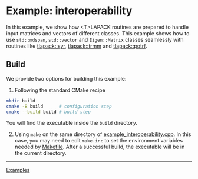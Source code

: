 # Example: interoperability

In this example, we show how \<T\>LAPACK routines are prepared to handle input matrices and vectors of different classes. This example shows how to use `std::mdspan`, `std::vector` and `Eigen::Matrix` classes seamlessly with routines like [tlapack::syr](../../include/blas/syr.hpp), [tlapack::trmm](../../include/blas/trmm.hpp) and [tlapack::potrf](../../include/lapack/potrf.hpp).

## Build

We provide two options for building this example:

1. Following the standard CMake recipe

```sh
mkdir build
cmake -B build      # configuration step
cmake --build build # build step
```

You will find the executable inside the `build` directory.

2. Using `make` on the same directory of [example_interoperability.cpp](example_interoperability.cpp). In this case, you may need to edit `make.inc` to set the environment variables needed by [Makefile](Makefile). After a successful build, the executable will be in the current directory.

---

[Examples](../README.md#interoperability)